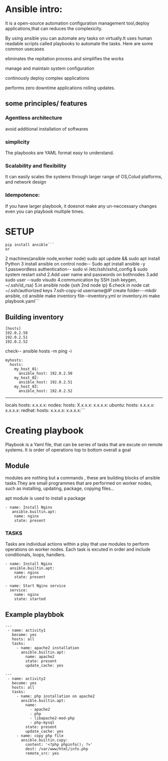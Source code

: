 # Ansible intro:
It is a open-source automation configuration management tool,deploy applications,that can reduces the complexicity.

By using ansible you can automate any tasks on virtually.It uses human readable scripts called playbooks to automate the tasks.
Here are some common usecases

eliminates the repitation process and simplifies the works

manage and maintain system configuration

continously deploy complex applications

performs zero downtime applications rolling updates.

## some principles/ features

### Agentless architecture
avoid additional installation of softwares
### simplicity
The playbooks are YAML format easy to understand.
### Scalability and flexibility
It can easily scales the systems through larger range of OS,Colud platforms, and network design
### Idempotence:
If you have larger playbook, it doesnot make any un-neccessary changes even you can playbook multiple times.

# SETUP
```
pip install ansible```
or 
```
2 machines(ansible node,worker node)
sudo apt update && sudo apt install Python 3
install ansible on control node-- Sudo apt install ansible -y
1.passwordless authentication-- sudo vi /etc/ssh/sshd_config & sudo system restart sshd
2.Add user name and passwords on bothnodes
3.add sudo user --sudo visudo
4.communication by SSH (ssh keygen, ~/.ssh/id_rsa)
5.in ansible node {ssh 2nd node ip}
6.check in node cat ~/.ssh/authorized keys
7.ssh-copy-id username@IP
create folder---mkdir ansible, cd ansible
make inventory file--inventory.yml or inventory.ini
make playbook.yaml```

## Building inventory
```
[hosts]
192.0.2.50
192.0.2.51
192.0.2.52
```
check-- ansible hosts -m ping -i <inventory file name>
```
myhosts:
  hosts:
    my_host_01:
      ansible_host: 192.0.2.50
    my_host_02:
      ansible_host: 192.0.2.51
    my_host_03:
      ansible_host: 192.0.2.52
```
---
locals
  hosts: 
    x.x.x.x:
nodes:
  hosts:
   X.x.x.x:
   x.x.x.x:
ubuntu:
  hosts:
    x.x.x.x:
    x.x.x.x:
redhat:
  hosts:
    x.x.x.x:
    x.x.x.x:```

# Creating playbook
Playbook is a Yaml file, that can be series of tasks that are excute on remote systems.
It is order of operations top to bottom overall a goal


## Module
modules are nothing but a commands , these are building blocks of ansible tasks.They are small programmes that are performed on worker nodes, such as installing, updating, package, copying files...

apt module is used to install a package
```
- name: Install Nginx
   ansible.builtin.apt:
    name: nginx
    state: present
```
### TASKS
Tasks are individual actions within a play that use modules to perform operations on worker nodes. Each task is excuted in order and include conditionals, loops, handlers.
```
- name: Install Nginx
  ansible.builtin.apt:
    name: nginx
    state: present

- name: Start Nginx service
  service:
    name: nginx
    state: started
```

## Example playbbok
```
---
 - name: activity1
   become: yes
   hosts: all
   tasks:
     - name: apache2 installation
       ansible.builtin.apt:
         name: apache2
         state: present
         update_cache: yes
```
```
---
 - name: activity2
   become: yes
   hosts: all
   tasks:
     - name: php installation on apache2
       ansible.builtin.apt:
         name: 
           - apache2
           - php 
           - libapache2-mod-php 
           - php-mysql
         state: present
         update_cache: yes
     - name: copy php file
       ansible.builtin.copy:
         content: '<?php phpinfo(); ?>'
         dest: /var/www/html/info.php
         remote_src: yes
```



   
